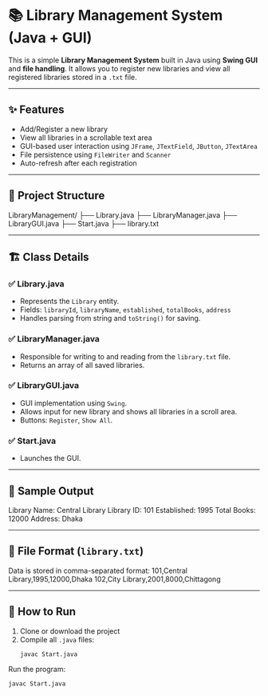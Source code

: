 # 📚 Library Management System (Java + GUI)

This is a simple **Library Management System** built in Java using **Swing GUI** and **file handling**. It allows you to register new libraries and view all registered libraries stored in a `.txt` file.

---

## ✨ Features

- Add/Register a new library
- View all libraries in a scrollable text area
- GUI-based user interaction using `JFrame`, `JTextField`, `JButton`, `JTextArea`
- File persistence using `FileWriter` and `Scanner`
- Auto-refresh after each registration

---

## 📁 Project Structure
LibraryManagement/
├── Library.java
├── LibraryManager.java
├── LibraryGUI.java
├── Start.java
├── library.txt

---

## 🏗️ Class Details

### ✅ Library.java

- Represents the `Library` entity.
- Fields: `libraryId`, `libraryName`, `established`, `totalBooks`, `address`
- Handles parsing from string and `toString()` for saving.

### ✅ LibraryManager.java

- Responsible for writing to and reading from the `library.txt` file.
- Returns an array of all saved libraries.

### ✅ LibraryGUI.java

- GUI implementation using `Swing`.
- Allows input for new library and shows all libraries in a scroll area.
- Buttons: `Register`, `Show All`.

### ✅ Start.java

- Launches the GUI.

---

## 📝 Sample Output
Library Name: Central Library
Library ID: 101
Established: 1995
Total Books: 12000
Address: Dhaka

---

## 💾 File Format (`library.txt`)

Data is stored in comma-separated format:
101,Central Library,1995,12000,Dhaka
102,City Library,2001,8000,Chittagong

---

## 🧪 How to Run

1. Clone or download the project
2. Compile all `.java` files:
   ```bash
   javac Start.java

Run the program:
   ```bash
javac Start.java
